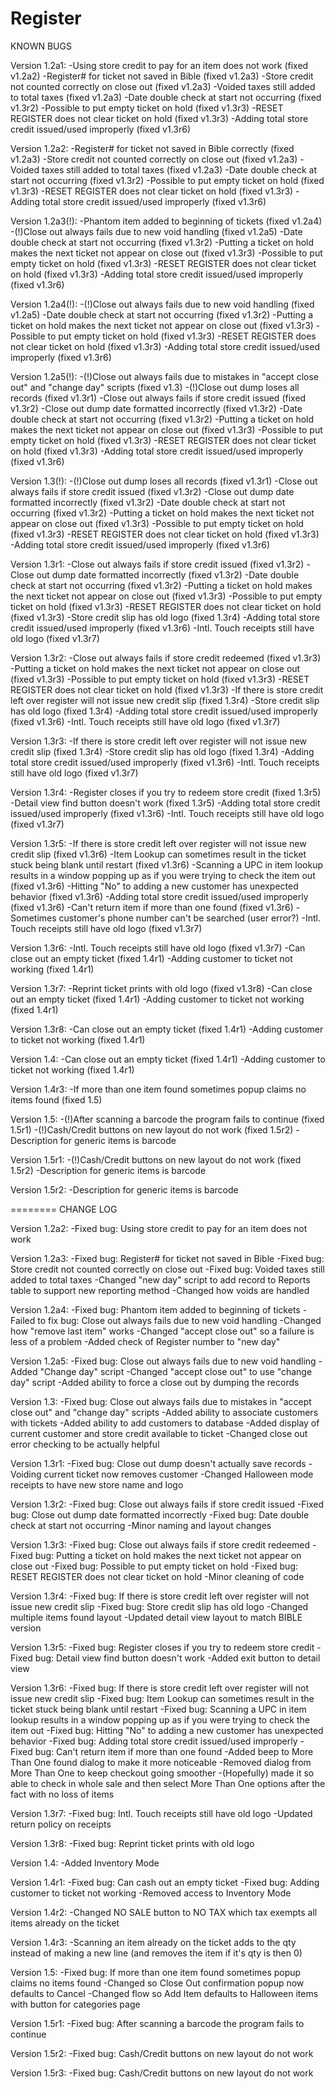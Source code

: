 Register
========
KNOWN BUGS

Version 1.2a1:
	-Using store credit to pay for an item does not work (fixed v1.2a2)
	-Register# for ticket not saved in Bible (fixed v1.2a3)
	-Store credit not counted correctly on close out (fixed v1.2a3)
	-Voided taxes still added to total taxes (fixed v1.2a3)
	-Date double check at start not occurring (fixed v1.3r2)
	-Possible to put empty ticket on hold (fixed v1.3r3)
	-RESET REGISTER does not clear ticket on hold (fixed v1.3r3)
	-Adding total store credit issued/used improperly (fixed v1.3r6)

Version 1.2a2:
	-Register# for ticket not saved in Bible correctly (fixed v1.2a3)
	-Store credit not counted correctly on close out (fixed v1.2a3)
	-Voided taxes still added to total taxes (fixed v1.2a3)
	-Date double check at start not occurring (fixed v1.3r2)
	-Possible to put empty ticket on hold (fixed v1.3r3)
	-RESET REGISTER does not clear ticket on hold (fixed v1.3r3)
	-Adding total store credit issued/used improperly (fixed v1.3r6)

Version 1.2a3(!):
	-Phantom item added to beginning of tickets (fixed v1.2a4)
	-(!)Close out always fails due to new void handling (fixed v1.2a5)
	-Date double check at start not occurring (fixed v1.3r2)
	-Putting a ticket on hold makes the next ticket not appear on close out (fixed v1.3r3)
	-Possible to put empty ticket on hold (fixed v1.3r3)
	-RESET REGISTER does not clear ticket on hold (fixed v1.3r3)
	-Adding total store credit issued/used improperly (fixed v1.3r6)

Version 1.2a4(!):
	-(!)Close out always fails due to new void handling (fixed v1.2a5)
	-Date double check at start not occurring (fixed v1.3r2)
	-Putting a ticket on hold makes the next ticket not appear on close out (fixed v1.3r3)
	-Possible to put empty ticket on hold (fixed v1.3r3)
	-RESET REGISTER does not clear ticket on hold (fixed v1.3r3)
	-Adding total store credit issued/used improperly (fixed v1.3r6)

Version 1.2a5(!):
	-(!)Close out always fails due to mistakes in "accept close out" and "change day" scripts (fixed v1.3)
	-(!)Close out dump loses all records (fixed v1.3r1)
	-Close out always fails if store credit issued (fixed v1.3r2)
	-Close out dump date formatted incorrectly (fixed v1.3r2)
	-Date double check at start not occurring (fixed v1.3r2)
	-Putting a ticket on hold makes the next ticket not appear on close out (fixed v1.3r3)
	-Possible to put empty ticket on hold (fixed v1.3r3)
	-RESET REGISTER does not clear ticket on hold (fixed v1.3r3)
	-Adding total store credit issued/used improperly (fixed v1.3r6)

Version 1.3(!):
	-(!)Close out dump loses all records (fixed v1.3r1)
	-Close out always fails if store credit issued (fixed v1.3r2)
	-Close out dump date formatted incorrectly (fixed v1.3r2)
	-Date double check at start not occurring (fixed v1.3r2)
	-Putting a ticket on hold makes the next ticket not appear on close out (fixed v1.3r3)
	-Possible to put empty ticket on hold (fixed v1.3r3)
	-RESET REGISTER does not clear ticket on hold (fixed v1.3r3)
	-Adding total store credit issued/used improperly (fixed v1.3r6)

Version 1.3r1:
	-Close out always fails if store credit issued (fixed v1.3r2)
	-Close out dump date formatted incorrectly (fixed v1.3r2)
	-Date double check at start not occurring (fixed v1.3r2)
	-Putting a ticket on hold makes the next ticket not appear on close out (fixed v1.3r3)
	-Possible to put empty ticket on hold (fixed v1.3r3)
	-RESET REGISTER does not clear ticket on hold (fixed v1.3r3)
	-Store credit slip has old logo (fixed 1.3r4)
	-Adding total store credit issued/used improperly (fixed v1.3r6)
	-Intl. Touch receipts still have old logo (fixed v1.3r7)

Version 1.3r2:
	-Close out always fails if store credit redeemed (fixed v1.3r3)
	-Putting a ticket on hold makes the next ticket not appear on close out (fixed v1.3r3)
	-Possible to put empty ticket on hold (fixed v1.3r3)
	-RESET REGISTER does not clear ticket on hold (fixed v1.3r3)
	-If there is store credit left over register will not issue new credit slip (fixed 1.3r4)
	-Store credit slip has old logo (fixed 1.3r4)
	-Adding total store credit issued/used improperly (fixed v1.3r6)
	-Intl. Touch receipts still have old logo (fixed v1.3r7)

Version 1.3r3:
	-If there is store credit left over register will not issue new credit slip (fixed 1.3r4)
	-Store credit slip has old logo (fixed 1.3r4)
	-Adding total store credit issued/used improperly (fixed v1.3r6)
	-Intl. Touch receipts still have old logo (fixed v1.3r7)

Version 1.3r4:
	-Register closes if you try to redeem store credit (fixed 1.3r5)
	-Detail view find button doesn't work (fixed 1.3r5)
	-Adding total store credit issued/used improperly (fixed v1.3r6)
	-Intl. Touch receipts still have old logo (fixed v1.3r7)

Version 1.3r5:
	-If there is store credit left over register will not issue new credit slip (fixed v1.3r6)
	-Item Lookup can sometimes result in the ticket stuck being blank until restart (fixed v1.3r6)
	-Scanning a UPC in item lookup results in a window popping up as if you were trying to check the item out (fixed v1.3r6)
	-Hitting "No" to adding a new customer has unexpected behavior (fixed v1.3r6)
 	-Adding total store credit issued/used improperly (fixed v1.3r6)
	-Can't return item if more than one found (fixed v1.3r6)
	-Sometimes customer's phone number can't be searched (user error?)
	-Intl. Touch receipts still have old logo (fixed v1.3r7)

Version 1.3r6:
	-Intl. Touch receipts still have old logo (fixed v1.3r7)
	-Can close out an empty ticket (fixed 1.4r1)
	-Adding customer to ticket not working (fixed 1.4r1)

Version 1.3r7:
	-Reprint ticket prints with old logo (fixed v1.3r8)
	-Can close out an empty ticket (fixed 1.4r1)
	-Adding customer to ticket not working (fixed 1.4r1)

Version 1.3r8:
	-Can close out an empty ticket (fixed 1.4r1)
	-Adding customer to ticket not working (fixed 1.4r1)

Version 1.4:
	-Can close out an empty ticket (fixed 1.4r1)
	-Adding customer to ticket not working (fixed 1.4r1)

Version 1.4r3:
	-If more than one item found sometimes popup claims no items found (fixed 1.5)

Version 1.5:
	-(!)After scanning a barcode the program fails to continue (fixed 1.5r1)
	-(!)Cash/Credit buttons on new layout do not work (fixed 1.5r2)
	-Description for generic items is barcode

Version 1.5r1:
	-(!)Cash/Credit buttons on new layout do not work (fixed 1.5r2)
	-Description for generic items is barcode

Version 1.5r2:
	-Description for generic items is barcode

========
CHANGE LOG


Version 1.2a2:
	-Fixed bug: Using store credit to pay for an item does not work

Version 1.2a3:
	-Fixed bug: Register# for ticket not saved in Bible
	-Fixed bug: Store credit not counted correctly on close out
	-Fixed bug: Voided taxes still added to total taxes
	-Changed "new day" script to add record to Reports table to support new reporting method
	-Changed how voids are handled

Version 1.2a4:
	-Fixed bug: Phantom item added to beginning of tickets
	-Failed to fix bug: Close out always fails due to new void handling
	-Changed how "remove last item" works
	-Changed "accept close out" so a failure is less of a problem
	-Added check of Register number to "new day"

Version 1.2a5:
	-Fixed bug: Close out always fails due to new void handling
	-Added "Change day" script
	-Changed "accept close out" to use "change day" script
	-Added ability to force a close out by dumping the records

Version 1.3:
	-Fixed bug: Close out always fails due to mistakes in "accept close out" and "change day" scripts
	-Added ability to associate customers with tickets
	-Added ability to add customers to database
	-Added display of current customer and store credit available to ticket
	-Changed close out error checking to be actually helpful

Version 1.3r1:
	-Fixed bug: Close out dump doesn't actually save records
	-Voiding current ticket now removes customer
	-Changed Halloween mode receipts to have new store name and logo

Version 1.3r2:
	-Fixed bug: Close out always fails if store credit issued
	-Fixed bug: Close out dump date formatted incorrectly
	-Fixed bug: Date double check at start not occurring
	-Minor naming and layout changes

Version 1.3r3:
	-Fixed bug: Close out always fails if store credit redeemed
	-Fixed bug: Putting a ticket on hold makes the next ticket not appear on close out
	-Fixed bug: Possible to put empty ticket on hold
	-Fixed bug: RESET REGISTER does not clear ticket on hold
	-Minor cleaning of code

Version 1.3r4:
	-Fixed bug: If there is store credit left over register will not issue new credit slip
	-Fixed bug: Store credit slip has old logo
	-Changed multiple items found layout
	-Updated detail view layout to match BIBLE version

Version 1.3r5:
	-Fixed bug: Register closes if you try to redeem store credit
	-Fixed bug: Detail view find button doesn't work
	-Added exit button to detail view

Version 1.3r6:
	-Fixed bug: If there is store credit left over register will not issue new credit slip
	-Fixed bug: Item Lookup can sometimes result in the ticket stuck being blank until restart
	-Fixed bug: Scanning a UPC in item lookup results in a window popping up as if you were trying to check the item out
	-Fixed bug: Hitting "No" to adding a new customer has unexpected behavior
	-Fixed bug: Adding total store credit issued/used improperly
	-Fixed bug: Can't return item if more than one found
	-Added beep to More Than One found dialog to make it more noticeable
	-Removed dialog from More Than One to keep checkout going smoother
	-(Hopefully) made it so able to check in whole sale and then select More Than One options after the fact with no loss of items

Version 1.3r7:
	-Fixed bug: Intl. Touch receipts still have old logo
	-Updated return policy on receipts

Version 1.3r8:
	-Fixed bug: Reprint ticket prints with old logo

Version 1.4:
	-Added Inventory Mode

Version 1.4r1:
	-Fixed bug: Can cash out an empty ticket
	-Fixed bug: Adding customer to ticket not working
	-Removed access to Inventory Mode

Version 1.4r2:
	-Changed NO SALE button to NO TAX which tax exempts all items already on the ticket

Version 1.4r3:
	-Scanning an item already on the ticket adds to the qty instead of making a new line (and removes the item if it's qty is then 0)

Version 1.5:
	-Fixed bug: If more than one item found sometimes popup claims no items found
	-Changed so Close Out confirmation popup now defaults to Cancel
	-Changed flow so Add Item defaults to Halloween items with button for categories page

Version 1.5r1:
	-Fixed bug: After scanning a barcode the program fails to continue

Version 1.5r2:
	-Fixed bug: Cash/Credit buttons on new layout do not work

Version 1.5r3:
	-Fixed bug: Cash/Credit buttons on new layout do not work
